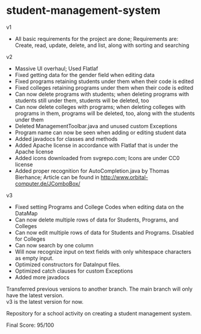 # student-management-system
v1
- All basic requirements for the project are done; Requirements are: Create, read, update, delete, and list, along with sorting and searching

v2
- Massive UI overhaul; Used Flatlaf
- Fixed getting data for the gender field when editing data
- Fixed programs retaining students under them when their code is edited
- Fixed colleges retaining programs under them when their code is edited
- Can now delete programs with students; when deleting programs with students still under them, students will be deleted, too
- Can now delete colleges with programs; when deleting colleges with programs in them, programs will be deleted, too, along with the students under them
- Deleted ManagementToolbar.java and unused custom Exceptions
- Program name can now be seen when adding or editing student data
- Added javadocs for classes and methods
- Added Apache license in accordance with Flatlaf that is under the Apache license
- Added icons downloaded from svgrepo.com; Icons are under CC0 license
- Added proper recognition for AutoCompletion.java by Thomas Bierhance; Article can be found in http://www.orbital-computer.de/JComboBox/

v3
- Fixed setting Programs and College Codes when editing data on the DataMap
- Can now delete multiple rows of data for Students, Programs, and Colleges
- Can now edit multiple rows of data for Students and Programs. Disabled for Colleges
- Can now search by one column
- Will now recognize input on text fields with only whitespace characters as empty input.
- Optimized constructors for DataInput files.
- Optimized catch clauses for custom Exceptions
- Added more javadocs

Transferred previous versions to another branch. The main branch will only have the latest version. <br>
v3 is the latest version for now.<br>

Repository for a school activity on creating a student management system.

Final Score: 95/100
